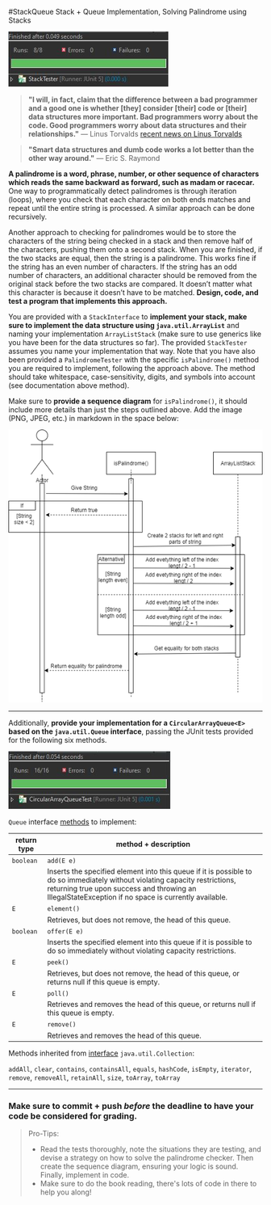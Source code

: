 #StackQueue
Stack + Queue Implementation, Solving Palindrome using Stacks

![Build Status Image](https://github.com/immunooo/Homework/blob/master/src/edu/miracosta/cs113/homework5/Homework5StackRun.JPG)

> **"I will, in fact, claim that the difference between a bad programmer and a good one is whether [they] consider [their] code or [their] data structures more important. Bad programmers worry about the code. Good programmers worry about data structures and their relationships."**
> — Linus Torvalds [recent news on Linus Torvalds](https://www.newyorker.com/science/elements/after-years-of-abusive-e-mails-the-creator-of-linux-steps-aside)

> **"Smart data structures and dumb code works a lot better than the other way around."**
> — Eric S. Raymond

**A palindrome is a word, phrase, number, or other sequence of characters which reads the same backward as forward, such as madam or racecar.** One way to programmatically detect palindromes is through iteration (loops), where you check that each character on both ends matches and repeat until the entire string is processed.  A similar approach can be done recursively.

Another approach to checking for palindromes would be to store the characters of the string being checked in a stack and then remove half of the characters, pushing them onto a second stack. When you are finished, if the two stacks are equal, then the string is a palindrome. This works fine if the string has an even number of characters. If the string has an odd number of characters, an additional character should be removed from the original stack before the two stacks are compared. It doesn’t matter what this character is because it doesn’t have to be matched. **Design, code, and test a program that implements this approach.**

You are provided with a `StackInterface` to **implement your stack, make sure to implement the data structure using `java.util.ArrayList`** and naming your implementation `ArrayListStack` (make sure to use generics like you have been for the data structures so far).  The provided `StackTester` assumes you name your implementation that way.  Note that you have also been provided a `PalindromeTester` with the specific `isPalindrome()` method you are required to implement, following the approach above.  The method should take whitespace, case-sensitivity, digits, and symbols into account (see documentation above method).

Make sure to **provide a sequence diagram** for `isPalindrome()`, it should include more details than just the steps outlined above.  Add the image (PNG, JPEG, etc.) in markdown in the space below:

![Sequence Diagram](https://github.com/immunooo/Homework/blob/master/src/edu/miracosta/cs113/homework5/Homework5Sequence.png)

----------

Additionally, **provide your implementation for a `CircularArrayQueue<E>` based on the `java.util.Queue` interface**, passing the JUnit tests provided for the following six methods.

![Build Status Image](https://github.com/immunooo/Homework/blob/master/src/edu/miracosta/cs113/homework5/Homework5CircularRun.JPG)

`Queue` interface [methods](https://docs.oracle.com/javase/7/docs/api/java/util/Queue.html) to implement:

| return type | method + description |
|--|--|
| `boolean` | `add(E e)` |
| | Inserts the specified element into this queue if it is possible to do so immediately without violating capacity restrictions, returning true upon success and throwing an IllegalStateException if no space is currently available. |
| `E` | `element()` |
| | Retrieves, but does not remove, the head of this queue. |
| `boolean` | `offer(E e)` |
| | Inserts the specified element into this queue if it is possible to do so immediately without violating capacity restrictions. |
| `E` | `peek()` |
| | Retrieves, but does not remove, the head of this queue, or returns null if this queue is empty. |
| `E` | `poll()` |
| | Retrieves and removes the head of this queue, or returns null if this queue is empty. |
| `E` | `remove()` |
| | Retrieves and removes the head of this queue. |

Methods inherited from [interface](https://docs.oracle.com/javase/7/docs/api/java/util/Collection.html) `java.util.Collection`:

`addAll`, `clear`, `contains`, `containsAll`, `equals`, `hashCode`, `isEmpty`, `iterator`, `remove`, `removeAll`, `retainAll`, `size`, `toArray`, `toArray`

----------

### Make sure to commit + push *before* the deadline to have your code be considered for grading.
>Pro-Tips:
>- Read the tests thoroughly, note the situations they are testing, and devise a strategy on how to solve the palindrome checker.  Then create the sequence diagram, ensuring your logic is sound.  Finally, implement in code.
>- Make sure to do the book reading, there's lots of code in there to help you along!
